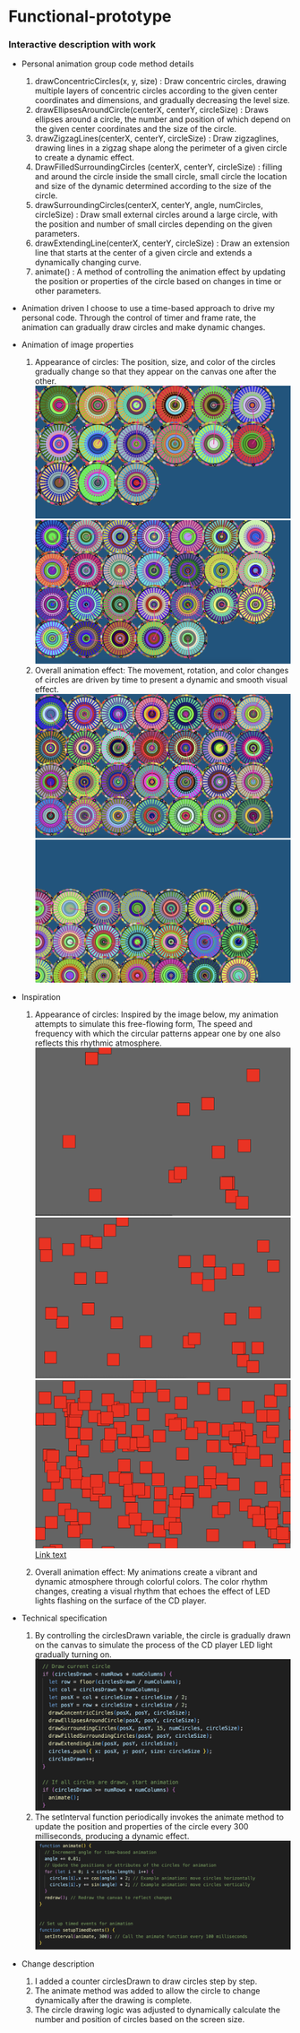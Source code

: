 # Functional-prototype
### Interactive description with work

- Personal animation group code method details
  1. drawConcentricCircles(x, y, size) : Draw concentric circles, drawing multiple layers of concentric circles according to the given center coordinates and dimensions, and gradually decreasing the level size.
  2. drawEllipsesAroundCircle(centerX, centerY, circleSize) : Draws ellipses around a circle, the number and position of which depend on the given center coordinates and the size of the circle.
  3. drawZigzagLines(centerX, centerY, circleSize) : Draw zigzaglines, drawing lines in a zigzag shape along the perimeter of a given circle to create a dynamic effect.
  4. DrawFilledSurroundingCircles (centerX, centerY, circleSize) : filling and around the circle inside the small circle, small circle the location and size of the dynamic determined according to the size of the circle.
  5. drawSurroundingCircles(centerX, centerY, angle, numCircles, circleSize) : Draw small external circles around a large circle, with the position and number of small circles depending on the given parameters.
  6. drawExtendingLine(centerX, centerY, circleSize) : Draw an extension line that starts at the center of a given circle and extends a dynamically changing curve.
  7. animate() : A method of controlling the animation effect by updating the position or properties of the circle based on changes in time or other parameters.

- Animation driven
  I choose to use a time-based approach to drive my personal code. Through the control of timer and frame rate, the animation can gradually draw circles and make dynamic changes.
   
- Animation of image properties
   1. Appearance of circles: The position, size, and color of the circles gradually change so that they appear on the canvas one after the other.
      ![](assets//4.png)
      ![](assets//2.png)
   2. Overall animation effect: The movement, rotation, and color changes of circles are driven by time to present a dynamic and smooth visual effect.
      ![](assets//3.png)
      ![](assets//5.png)
   
- Inspiration
  1. Appearance of circles: Inspired by the image below, my animation attempts to simulate this free-flowing form, The speed and frequency with which the circular patterns appear one by one also reflects this rhythmic atmosphere.
   ![](assets//截屏2024-05-27%20下午6.22.51.png)
   ![](assets//截屏2024-05-27%20下午6.22.59.png)
   ![](assets//截屏2024-05-27%20下午6.23.59.png)
   [Link text](https://openprocessing.org/sketch/2230988)

  2. Overall animation effect: My animations create a vibrant and dynamic atmosphere through colorful colors. The color rhythm changes, creating a visual rhythm that echoes the effect of LED lights flashing on the surface of the CD player. 
  
- Technical specification
  1. By controlling the circlesDrawn variable, the circle is gradually drawn on the canvas to simulate the process of the CD player LED light gradually turning on.
     ![](assets//8.png)
  2. The setInterval function periodically invokes the animate method to update the position and properties of the circle every 300 milliseconds, producing a dynamic effect.
     ![](assets//7.png)

- Change description
  1. I added a counter circlesDrawn to draw circles step by step.
  2. The animate method was added to allow the circle to change dynamically after the drawing is complete.
  3. The circle drawing logic was adjusted to dynamically calculate the number and position of circles based on the screen size.


